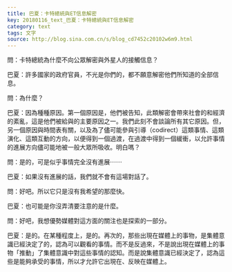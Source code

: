 ```yaml
---
title: 巴夏：卡特總統與ET信息解密
key: 20180116_text_巴夏：卡特總統與ET信息解密
category: text
tags: 文字
source: http://blog.sina.com.cn/s/blog_cd7452c20102w6m9.html
---
```


問：卡特總統為什麼不向公眾解密與外星人的接觸信息？

巴夏：許多國家的政府官員，不光是你們的，都不願意解密他們所知道的全部信息。

問：為什麼？

巴夏：因為種種原因。第一個原因是，他們被告知，此類解密會帶來社會的和經濟的紊亂，這是他們被給與的主要原因之一。我們此刻不會談論所有其它原因。但，另一個原因與時間表有關，以及為了儘可能參與引導（codirect）這類事情、這類演化、這類互動的方向，以便得到一個過渡，在過渡中得到一個緩衝，以允許事情的進展方向儘可能地被一般大眾所吸收。明白嗎？

問：是的，可是似乎事情完全沒有進展⋯⋯

巴夏：如果沒有進展的話，我們就不會有這場對話了。

問：好吧。所以它只是沒有我希望的那麼快。

巴夏：也可能是你沒弄清要注意的是什麼。

問：好吧，我想優勢媒體對這方面的關注也是探索的一部分。

巴夏：是的。在某種程度上，是的。再次的，那些出現在媒體上的事物，是集體意識已經決定了的，認為可以觀看的事情。而不是反過來，不是說出現在媒體上的事物「推動」了集體意識中對這些事情的認知。而是說集體意識已經決定了，認為這些是能夠承受的事情，所以才允許它出現在、反映在媒體上。
